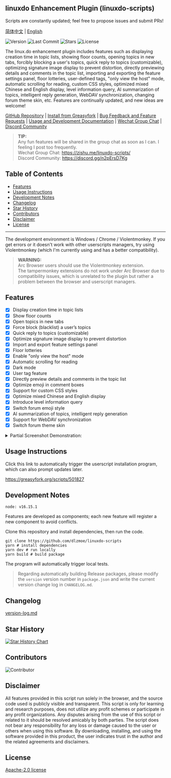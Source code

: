 ## linuxdo Enhancement Plugin (linuxdo-scripts)

Scripts are constantly updated; feel free to propose issues and submit PRs!

[简体中文](https://github.com/dlzmoe/linuxdo-scripts/blob/main/README.md) | [English](https://github.com/dlzmoe/linuxdo-scripts/blob/main/README_EN.md)

![Version](https://img.shields.io/github/v/release/dlzmoe/linuxdo-scripts?label=linuxdo%20%E5%A2%9E%E5%BC%BA%E6%8F%92%E4%BB%B6&labelColor=%235D5D5D&color=%23E97435)
![Last Commit](https://img.shields.io/github/last-commit/dlzmoe/linuxdo-scripts)
![Stars](https://img.shields.io/github/stars/dlzmoe%2Flinuxdo-scripts?style=flat)
![License](https://img.shields.io/github/license/dlzmoe/linuxdo-scripts)

The linux.do enhancement plugin includes features such as displaying creation time in topic lists, showing floor counts, opening topics in new tabs, forcibly blocking a user's topics, quick reply to topics (customizable), optimizing signature image display to prevent distortion, directly previewing details and comments in the topic list, importing and exporting the feature settings panel, floor lotteries, user-defined tags, "only view the host" mode, automatic scrolling for reading, custom CSS styles, optimized mixed Chinese and English display, level information query, AI summarization of topics, intelligent reply generation, WebDAV synchronization, changing forum theme skin, etc. Features are continually updated, and new ideas are welcome!

[GitHub Repository](https://github.com/dlzmoe/linuxdo-scripts) | 
[Install from Greasyfork](https://greasyfork.org/scripts/501827) | 
[Bug Feedback and Feature Requests](https://github.com/dlzmoe/linuxdo-scripts/issues/new/choose) | 
[Usage and Development Documentation](https://linuxdo-scripts-docs.netlify.app/) | 
[Wechat Group Chat](https://zishu.me/linuxdo-scripts/) | 
[Discord Community](https://discord.gg/n2pErsD7Kg)

> **TIP:**  
> Any fun features will be shared in the group chat as soon as I can. I feeling I post too frequently.  
> Wechat Group Chat: https://zishu.me/linuxdo-scripts/  
> Discord Community: https://discord.gg/n2pErsD7Kg  

## Table of Contents
- [Features](#features)
- [Usage Instructions](#usage-instructions)
- [Development Notes](#development-notes)
- [Changelog](#changelog)
- [Star History](#star-history)
- [Contributors](#contributors)
- [Disclaimer](#disclaimer)
- [License](#license)

---

The development environment is Windows / Chrome / Violentmonkey. If you get errors or it doesn't work with other userscripts managers, try using Violentmonkey (which I'm currently using and has a better compatibility).

> **WARNING:**  
> Arc Browser users should use the Violentmonkey extension.  
> The tampermonkey extensions do not work under Arc Browser due to compatibility issues, which is unrelated to the plugin but rather a problem between the browser and userscript managers.

## Features

- [x] Display creation time in topic lists
- [x] Show floor counts
- [x] Open topics in new tabs
- [x] Force block (blacklist) a user’s topics
- [x] Quick reply to topics (customizable)
- [x] Optimize signature image display to prevent distortion
- [x] Import and export feature settings panel
- [x] Floor lotteries
- [x] Enable "only view the host" mode
- [x] Automatic scrolling for reading
- [x] Dark mode
- [x] User tag feature
- [x] Directly preview details and comments in the topic list
- [x] Optimize emoji in comment boxes
- [x] Support for custom CSS styles
- [x] Optimize mixed Chinese and English display
- [x] Introduce level information query
- [x] Switch forum emoji style
- [x] AI summarization of topics, intelligent reply generation
- [x] Support for WebDAV synchronization
- [x] Switch forum theme skin

<details>
<summary>Partial Screenshot Demonstration:</summary>

| ![image](https://github.com/user-attachments/assets/c70edbe9-ead1-4a6b-b268-7fc956d3f72f) | ![image](https://github.com/user-attachments/assets/bde3b652-4948-4f00-a825-5f235ebf4d78) |
| ----------------------------------------------------------------------------------------- | ----------------------------------------------------------------------------------------- |
| ![image](https://github.com/user-attachments/assets/05b6510e-0e61-4977-a958-cd8459aaff84) | ![image](https://github.com/user-attachments/assets/4e22e692-85a1-424a-96cc-f39c24b94516) |
| ![image](https://github.com/user-attachments/assets/b9c8626d-03af-4a55-8a92-1f1ebd9a02bf) | ![image](https://github.com/user-attachments/assets/399c1645-36e1-4fe2-a671-ae40685e87ca) |

</details>

## Usage Instructions

Click this link to automatically trigger the userscript installation program, which can also prompt updates later.

https://greasyfork.org/scripts/501827

## Development Notes

```
node: v16.15.1
```

Features are developed as components; each new feature will register a new component to avoid conflicts.

Clone this repository and install dependencies, then run the code.

```shell
git clone https://github.com/dlzmoe/linuxdo-scripts
yarn # install dependencies
yarn dev # run locally
yarn build # build package
```

The program will automatically trigger local tests.

> Regarding automatically building Release packages, please modify the `version` version number in `package.json` and write the current version change log in `CHANGELOG.md`.

## Changelog

[version-log.md](https://github.com/dlzmoe/linuxdo-scripts/blob/main/version-log.md)

## Star History

[![Star History Chart](https://api.star-history.com/svg?repos=dlzmoe/linuxdo-scripts&type=Date)](https://star-history.com/#dlzmoe/linuxdo-scripts&Date)

## Contributors

![Contributor](https://contrib.rocks/image?repo=dlzmoe/linuxdo-scripts)

## Disclaimer

All features provided in this script run solely in the browser, and the source code used is publicly visible and transparent. This script is only for learning and research purposes, does not utilize any profit schemes or participate in any profit organizations. Any disputes arising from the use of this script or related to it should be resolved amicably by both parties. The script does not bear any responsibility for any loss or damage caused to the user or others when using this software. By downloading, installing, and using the software provided in this product, the user indicates trust in the author and the related agreements and disclaimers.

## License

[Apache-2.0 license](https://github.com/dlzmoe/linuxdo-scripts/blob/main/LICENSE)
